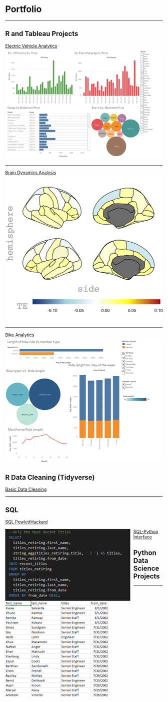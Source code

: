 # Portfolio

---

## R and Tableau Projects

[Electric Vehicle Analytics](https://github.com/JoeChun1213/Tableau---Electric-Vehicle-)
<img src="images/Dashboard.gif?raw=true"/>

---
[Brain Dynamics Analysis](https://github.com/JoeChun1213/ArtOfVisualization-2)
<img src="images/Brain.gif?raw=true"/>

---
[Bike Analytics](https://github.com/JoeChun1213/ArtOfVisualization-2)
<img src="images/Bike.gif?raw=true"/>

## R Data Cleaning (Tidyverse)

[Basic Data Cleaning](https://github.com/JoeChun1213/DataCleaning-dplyr-)


---

## SQL

[SQL PewlettHackard](https://github.com/JoeChun1213/SQL_PewlettHackardAnalysis)

<img src="images/most_recent_titles_only.png?raw=true"
     alt="Home Screen"
     style="float: left; margin-right: 10px;"
     width="400"/>
 <img src="images/most_recent_titles_only_output.png?raw=true"
     alt="Home Screen"
     style="float: left; margin-right: 40px;"
     width="332"/>     

[SQL-Python Interface](https://github.com/JoeChun1213/DataCleaning-dplyr-)


## Python Data Science Projects

 []()
 []()
 []()
 

--- 
